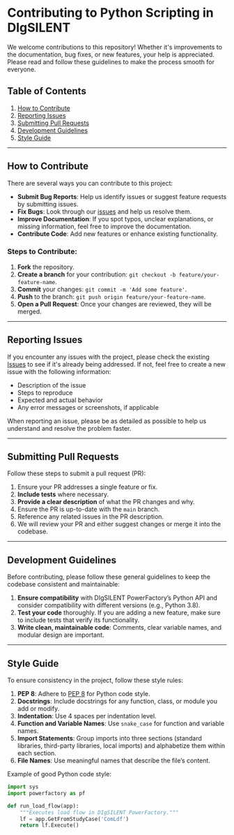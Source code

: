 # Contributing to Python Scripting in DIgSILENT

We welcome contributions to this repository! Whether it's improvements to the documentation, bug fixes, or new features, your help is appreciated. Please read and follow these guidelines to make the process smooth for everyone.

## Table of Contents

1. [How to Contribute](#how-to-contribute)
2. [Reporting Issues](#reporting-issues)
3. [Submitting Pull Requests](#submitting-pull-requests)
4. [Development Guidelines](#development-guidelines)
5. [Style Guide](#style-guide)

---

## How to Contribute

There are several ways you can contribute to this project:

- **Submit Bug Reports**: Help us identify issues or suggest feature requests by submitting issues.
- **Fix Bugs**: Look through our [issues](https://github.com/your-repo/issues) and help us resolve them.
- **Improve Documentation**: If you spot typos, unclear explanations, or missing information, feel free to improve the documentation.
- **Contribute Code**: Add new features or enhance existing functionality.

### Steps to Contribute:

1. **Fork** the repository.
2. **Create a branch** for your contribution: `git checkout -b feature/your-feature-name`.
3. **Commit** your changes: `git commit -m 'Add some feature'`.
4. **Push** to the branch: `git push origin feature/your-feature-name`.
5. **Open a Pull Request**: Once your changes are reviewed, they will be merged.

---

## Reporting Issues

If you encounter any issues with the project, please check the existing [Issues](https://github.com/your-repo/issues) to see if it's already being addressed. If not, feel free to create a new issue with the following information:

- Description of the issue
- Steps to reproduce
- Expected and actual behavior
- Any error messages or screenshots, if applicable

When reporting an issue, please be as detailed as possible to help us understand and resolve the problem faster.

---

## Submitting Pull Requests

Follow these steps to submit a pull request (PR):

1. Ensure your PR addresses a single feature or fix.
2. **Include tests** where necessary.
3. **Provide a clear description** of what the PR changes and why.
4. Ensure the PR is up-to-date with the `main` branch.
5. Reference any related issues in the PR description.
6. We will review your PR and either suggest changes or merge it into the codebase.

---

## Development Guidelines

Before contributing, please follow these general guidelines to keep the codebase consistent and maintainable:

1. **Ensure compatibility** with DIgSILENT PowerFactory’s Python API and consider compatibility with different versions (e.g., Python 3.8).
2. **Test your code** thoroughly. If you are adding a new feature, make sure to include tests that verify its functionality.
3. **Write clean, maintainable code**: Comments, clear variable names, and modular design are important.

---

## Style Guide

To ensure consistency in the project, follow these style rules:

1. **PEP 8**: Adhere to [PEP 8](https://www.python.org/dev/peps/pep-0008/) for Python code style.
2. **Docstrings**: Include docstrings for any function, class, or module you add or modify.
3. **Indentation**: Use 4 spaces per indentation level.
4. **Function and Variable Names**: Use `snake_case` for function and variable names.
5. **Import Statements**: Group imports into three sections (standard libraries, third-party libraries, local imports) and alphabetize them within each section.
6. **File Names**: Use meaningful names that describe the file’s content.

Example of good Python code style:

```python
import sys
import powerfactory as pf

def run_load_flow(app):
    """Executes load flow in DIgSILENT PowerFactory."""
    lf = app.GetFromStudyCase('ComLdf')
    return lf.Execute()
```
